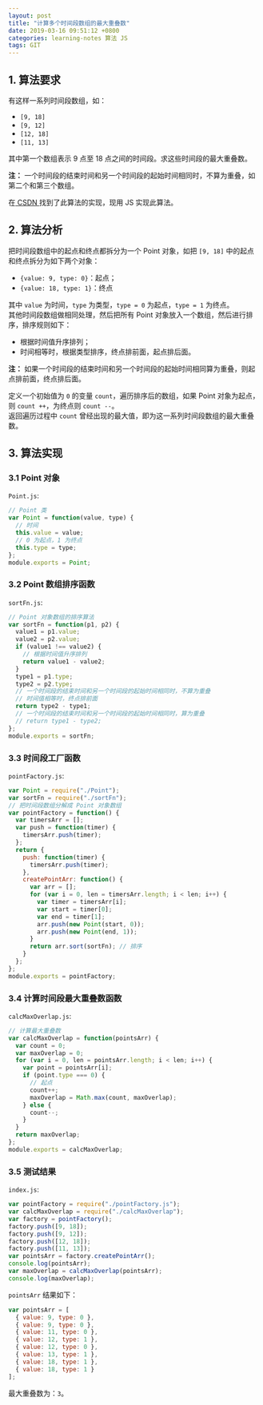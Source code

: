 ```yaml
---
layout: post
title: "计算多个时间段数组的最大重叠数"
date: 2019-03-16 09:51:12 +0800
categories: learning-notes 算法 JS
tags: GIT
---
```



## 1. 算法要求

有这样一系列时间段数组，如：

+ `[9, 18]`
+ `[9, 12]`
+ `[12, 18]`
+ `[11, 13]`

其中第一个数组表示 9 点至 18 点之间的时间段。求这些时间段的最大重叠数。<br>

**注：** 一个时间段的结束时间和另一个时间段的起始时间相同时，不算为重叠，如第二个和第三个数组。<br>

在[ CSDN ](https://blog.csdn.net/s634772208/article/details/46492651)找到了此算法的实现，现用 JS 实现此算法。

## 2. 算法分析

把时间段数组中的起点和终点都拆分为一个 Point 对象，如把 `[9, 18]` 中的起点和终点拆分为如下两个对象：

+ `{value: 9, type: 0}`：起点；
+ `{value: 18, type: 1}`：终点

其中 `value` 为时间，`type` 为类型，`type = 0` 为起点，`type = 1` 为终点。<br>
其他时间段数组做相同处理，然后把所有 Point 对象放入一个数组，然后进行排序，排序规则如下：

+ 根据时间值升序排列；
+ 时间相等时，根据类型排序，终点排前面，起点排后面。

**注：** 如果一个时间段的结束时间和另一个时间段的起始时间相同算为重叠，则起点排前面，终点排后面。<br>

定义一个初始值为 `0` 的变量 `count`，遍历排序后的数组，如果 Point 对象为起点，则 `count ++`，为终点则 `count --`。<br>
返回遍历过程中 `count` 曾经出现的最大值，即为这一系列时间段数组的最大重叠数。





## 3. 算法实现

### 3.1 Point 对象

`Point.js`:

```js
// Point 类
var Point = function(value, type) {
  // 时间
  this.value = value;
  // 0 为起点，1 为终点
  this.type = type;
};
module.exports = Point;
```

### 3.2 Point 数组排序函数

`sortFn.js`:

```js
// Point 对象数组的排序算法
var sortFn = function(p1, p2) {
  value1 = p1.value;
  value2 = p2.value;
  if (value1 !== value2) {
    // 根据时间值升序排列
    return value1 - value2;
  }
  type1 = p1.type;
  type2 = p2.type;
  // 一个时间段的结束时间和另一个时间段的起始时间相同时，不算为重叠
  // 时间值相等时，终点排前面
  return type2 - type1;
  // 一个时间段的结束时间和另一个时间段的起始时间相同时，算为重叠
  // return type1 - type2;
};
module.exports = sortFn;
```

### 3.3 时间段工厂函数

`pointFactory.js`:

```js
var Point = require("./Point");
var sortFn = require("./sortFn");
// 把时间段数组分解成 Point 对象数组
var pointFactory = function() {
  var timersArr = [];
  var push = function(timer) {
    timersArr.push(timer);
  };
  return {
    push: function(timer) {
      timersArr.push(timer);
    },
    createPointArr: function() {
      var arr = [];
      for (var i = 0, len = timersArr.length; i < len; i++) {
        var timer = timersArr[i];
        var start = timer[0];
        var end = timer[1];
        arr.push(new Point(start, 0));
        arr.push(new Point(end, 1));
      }
      return arr.sort(sortFn); // 排序
    }
  };
};
module.exports = pointFactory;
```

### 3.4 计算时间段最大重叠数函数

`calcMaxOverlap.js`:

```js
// 计算最大重叠数
var calcMaxOverlap = function(pointsArr) {
  var count = 0;
  var maxOverlap = 0;
  for (var i = 0, len = pointsArr.length; i < len; i++) {
    var point = pointsArr[i];
    if (point.type === 0) {
      // 起点
      count++;
      maxOverlap = Math.max(count, maxOverlap);
    } else {
      count--;
    }
  }
  return maxOverlap;
};
module.exports = calcMaxOverlap;
```

### 3.5 测试结果

`index.js`:

```js
var pointFactory = require("./pointFactory.js");
var calcMaxOverlap = require("./calcMaxOverlap");
var factory = pointFactory();
factory.push([9, 18]);
factory.push([9, 12]);
factory.push([12, 18]);
factory.push([11, 13]);
var pointsArr = factory.createPointArr();
console.log(pointsArr);
var maxOverlap = calcMaxOverlap(pointsArr);
console.log(maxOverlap);
```
`pointsArr` 结果如下：
```js
var pointsArr = [
  { value: 9, type: 0 },
  { value: 9, type: 0 },
  { value: 11, type: 0 },
  { value: 12, type: 1 },
  { value: 12, type: 0 },
  { value: 13, type: 1 },
  { value: 18, type: 1 },
  { value: 18, type: 1 }
];
```
最大重叠数为：`3`。